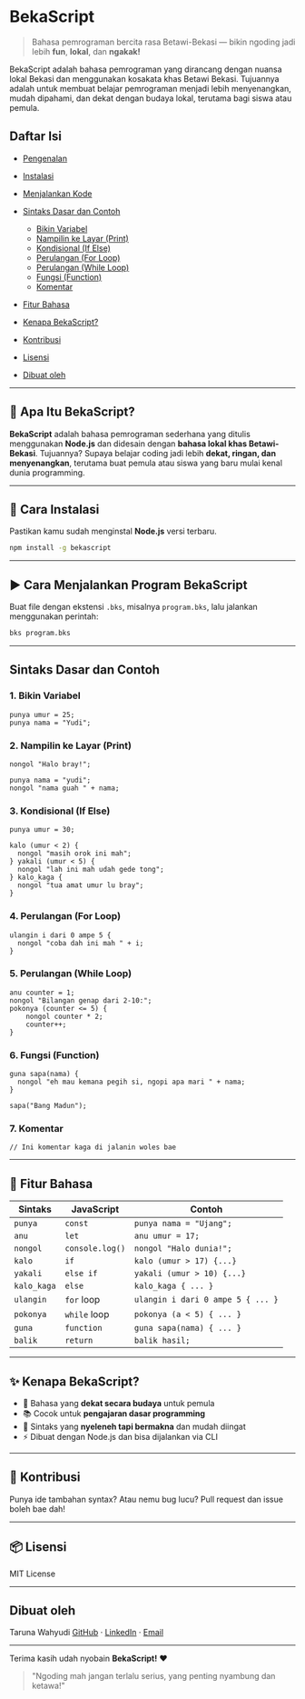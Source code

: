 # BekaScript

> Bahasa pemrograman bercita rasa Betawi-Bekasi — bikin ngoding jadi lebih **fun**, **lokal**, dan **ngakak!**

BekaScript adalah bahasa pemrograman yang dirancang dengan nuansa lokal Bekasi dan menggunakan kosakata khas Betawi Bekasi. Tujuannya adalah untuk membuat belajar pemrograman menjadi lebih menyenangkan, mudah dipahami, dan dekat dengan budaya lokal, terutama bagi siswa atau pemula.

## Daftar Isi

* [Pengenalan](#apa-itu-bekascript)
* [Instalasi](#cara-instalasi)
* [Menjalankan Kode](#▶%ef%b8%8f-cara-menjalankan-program-bekascript)
* [Sintaks Dasar dan Contoh](#sintaks-dasar-dan-contoh)

  * [Bikin Variabel](#1-bikin-variabel)
  * [Nampilin ke Layar (Print)](#2-nampilin-ke-layar-print)
  * [Kondisional (If Else)](#3-kondisional-if-else)
  * [Perulangan (For Loop)](#4-perulangan-for-loop)
  * [Perulangan (While Loop)](#5-perulangan-while-loop)
  * [Fungsi (Function)](#6-fungsi-function)
  * [Komentar](#7-komentar)
* [Fitur Bahasa](#🧠-fitur-bahasa)
* [Kenapa BekaScript?](#✨-kenapa-bekascript)
* [Kontribusi](#🌟-kontribusi)
* [Lisensi](#📦-lisensi)
* [Dibuat oleh](#dibuat-oleh)

---

## 📝 Apa Itu BekaScript?

**BekaScript** adalah bahasa pemrograman sederhana yang ditulis menggunakan **Node.js** dan didesain dengan **bahasa lokal khas Betawi-Bekasi**. Tujuannya? Supaya belajar coding jadi lebih **dekat, ringan, dan menyenangkan**, terutama buat pemula atau siswa yang baru mulai kenal dunia programming.

---

## 🚀 Cara Instalasi

Pastikan kamu sudah menginstal **Node.js** versi terbaru.

```bash
npm install -g bekascript
```

---

## ▶️ Cara Menjalankan Program BekaScript

Buat file dengan ekstensi `.bks`, misalnya `program.bks`, lalu jalankan menggunakan perintah:

```bash
bks program.bks
```

---

## Sintaks Dasar dan Contoh

### 1. Bikin Variabel

```bks
punya umur = 25;
punya nama = "Yudi";
```

### 2. Nampilin ke Layar (Print)

```bks
nongol "Halo bray!";

punya nama = "yudi";
nongol "nama guah " + nama;
```

### 3. Kondisional (If Else)

```bks
punya umur = 30;

kalo (umur < 2) {
  nongol "masih orok ini mah";
} yakali (umur < 5) {
  nongol "lah ini mah udah gede tong";
} kalo_kaga {
  nongol "tua amat umur lu bray";
}
```

### 4. Perulangan (For Loop)

```bks
ulangin i dari 0 ampe 5 {
  nongol "coba dah ini mah " + i;
}
```

### 5. Perulangan (While Loop)

```bks
anu counter = 1;
nongol "Bilangan genap dari 2-10:";
pokonya (counter <= 5) {
    nongol counter * 2;
    counter++;
}
```

### 6. Fungsi (Function)

```bks
guna sapa(nama) {
  nongol "eh mau kemana pegih si, ngopi apa mari " + nama;
}

sapa("Bang Madun");
```

### 7. Komentar

```bks
// Ini komentar kaga di jalanin woles bae
```

---

## 🧠 Fitur Bahasa

| Sintaks     | JavaScript      | Contoh                            |
| ----------- | --------------- | --------------------------------- |
| `punya`     | `const`         | `punya nama = "Ujang";`           |
| `anu`       | `let`           | `anu umur = 17;`                  |
| `nongol`    | `console.log()` | `nongol "Halo dunia!";`           |
| `kalo`      | `if`            | `kalo (umur > 17) {...}`          |
| `yakali`    | `else if`       | `yakali (umur > 10) {...}`        |
| `kalo_kaga` | `else`          | `kalo_kaga { ... }`               |
| `ulangin`   | `for` loop      | `ulangin i dari 0 ampe 5 { ... }` |
| `pokonya`   | `while` loop    | `pokonya (a < 5) { ... }`         |
| `guna`      | `function`      | `guna sapa(nama) { ... }`         |
| `balik`     | `return`        | `balik hasil;`                    |

---

## ✨ Kenapa BekaScript?

* 🧠 Bahasa yang **dekat secara budaya** untuk pemula
* 📚 Cocok untuk **pengajaran dasar programming**
* 🎉 Sintaks yang **nyeleneh tapi bermakna** dan mudah diingat
* ⚡ Dibuat dengan Node.js dan bisa dijalankan via CLI

---

## 🌟 Kontribusi

Punya ide tambahan syntax? Atau nemu bug lucu? Pull request dan issue boleh bae dah!

---

## 📦 Lisensi

MIT License

---

## Dibuat oleh

Taruna Wahyudi
[GitHub](https://github.com/tarunawahyudi) · [LinkedIn](https://www.linkedin.com/in/taruna-wahyudi-228382175/) · [Email](wahyuditaruna97@gmail.com)

---

Terima kasih udah nyobain **BekaScript!** ❤️

> "Ngoding mah jangan terlalu serius, yang penting nyambung dan ketawa!"
